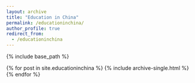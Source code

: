 ```yaml
---
layout: archive
title: "Education in China"
permalink: /educationinchina/
author_profile: true
redirect_from:
  - /educationinchina
---
```


{% include base_path %}


{% for post in site.educationinchina %}
  {% include archive-single.html %}
{% endfor %}

